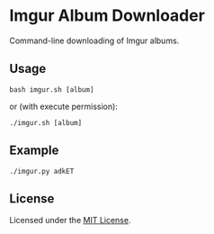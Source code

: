 <!-- Nikita Kouevda -->
<!-- 2012/10/23 -->

# Imgur Album Downloader

Command-line downloading of Imgur albums.

## Usage

    bash imgur.sh [album]

or (with execute permission):

    ./imgur.sh [album]

## Example

    ./imgur.py adkET

## License

Licensed under the [MIT License](http://www.opensource.org/licenses/MIT).
